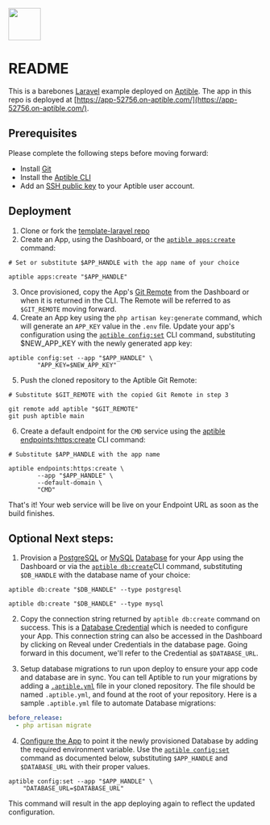 <br>
<img src="https://user-images.githubusercontent.com/4295811/226700092-ffbd0c01-dba1-4880-8b77-a4d26e6228f0.svg"  width="64">

# README

This is a barebones [Laravel](https://laravel.com/) example deployed on [Aptible](https://aptible.com). The app in this repo is deployed at [https://app-52756.on-aptible.com/](https://app-52756.on-aptible.com/).

## Prerequisites

Please complete the following steps before moving forward:

- Install [Git](https://git-scm.com/downloads)
- Install the [Aptible CLI](https://deploy-docs.aptible.com/docs/cli)
- Add an [SSH public key](https://deploy-docs.aptible.com/docs/public-key-authentication) to your Aptible user account.

## Deployment

1. Clone or fork the [template-laravel repo](https://github.com/aptible/template-laravel)
2. Create an App, using the Dashboard, or the [`aptible apps:create`](https://deploy-docs.aptible.com/docs/cli-apps-create) command:

```shell
# Set or substitute $APP_HANDLE with the app name of your choice

aptible apps:create "$APP_HANDLE"
``` 
3. Once provisioned, copy the App's [Git Remote](https://deploy-docs.aptible.com/docs/git-remote) from the Dashboard or when it is returned in the CLI. The Remote will be referred to as `$GIT_REMOTE` moving forward.
4. Create an App key using the `php artisan key:generate` command, which will generate an `APP_KEY` value in the `.env` file. Update your app's configuration using the [`aptible config:set`](doc:cli-config-set) CLI command, substituting $NEW_APP_KEY with the newly generated app key:

```shell
aptible config:set --app "$APP_HANDLE" \
        "APP_KEY=$NEW_APP_KEY"
```
5. Push the cloned repository to the Aptible Git Remote:

```shell
# Substitute $GIT_REMOTE with the copied Git Remote in step 3

git remote add aptible "$GIT_REMOTE"
git push aptible main
```
6. Create a default endpoint for the `CMD` service using the [aptible endpoints:https:create](https://deploy-docs.aptible.com/docs/cli-endpoints-https-create) CLI command:

```shell
# Substitute $APP_HANDLE with the app name

aptible endpoints:https:create \
        --app "$APP_HANDLE" \
        --default-domain \
        "CMD"
```

That's it! Your web service will be live on your Endpoint URL as soon as the build finishes.

## Optional Next steps:

1. Provision a [PostgreSQL](https://deploy-docs.aptible.com/docs/postgresql) or [MySQL](https://deploy-docs.aptible.com/docs/mysql) [Database](https://deploy-docs.aptible.com/docs/databases) for your App using the Dashboard or via the [`aptible db:create`](https://deploy-docs.aptible.com/docs/cli-db-create)CLI command, substituting `$DB_HANDLE` with the database name of your choice: 

```shell
aptible db:create "$DB_HANDLE" --type postgresql
```

```shell
aptible db:create "$DB_HANDLE" --type mysql
```

2. Copy the connection string returned by `aptible db:create` command on success. This is a [Database Credential](https://deploy-docs.aptible.com/docs/database-credentials) which is needed to configure your App. This connection string can also be accessed in the Dashboard by clicking on Reveal under Credentials in the database page.  Going forward in this document, we'll refer to the Credential as `$DATABASE_URL`.

3. Setup database migrations to run upon deploy to ensure your app code and database are in sync. You can tell Aptible to run your migrations by adding a [`.aptible.yml`](https://deploy-docs.aptible.com/docs/aptible-yml) file in your cloned repository. The file should be named `.aptible.yml`, and found at the root of your repository. Here is a sample `.aptible.yml` file to automate Database migrations:

```yaml
before_release:
  - php artisan migrate
```

4. [Configure the App](https://deploy-docs.aptible.com/docs/configuration) to point it the newly provisioned Database by adding the required environment variable. Use the [`aptible config:set`](https://deploy-docs.aptible.com/docs/cli-config-set) command as documented below, substituting `$APP_HANDLE` and `$DATABASE_URL` with their proper values.

```shell
aptible config:set --app "$APP_HANDLE" \
    "DATABASE_URL=$DATABASE_URL"
```

This command will result in the app deploying again to reflect the updated configuration. 
